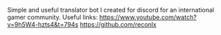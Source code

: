 Simple and useful translator bot I created for discord for an international gamer community.
Useful links: 
https://www.youtube.com/watch?v=9h5W4-hzts4&t=794s
https://github.com/reconlx

